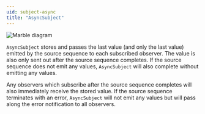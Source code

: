 ```yaml
---
uid: subject-async
title: "AsyncSubject"
---
```


![Marble diagram](~/images/language-subject-async.svg)

`AsyncSubject` stores and passes the last value (and only the last value) emitted by the source sequence to each subscribed observer. The value is also only sent out after the source sequence completes. If the source sequence does not emit any values, `AsyncSubject` will also complete without emitting any values.

Any observers which subscribe after the source sequence completes will also immediately receive the stored value. If the source sequence terminates with an error, `AsyncSubject` will not emit any values but will pass along the error notification to all observers.

